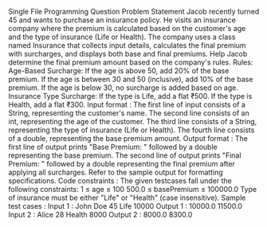 Single File Programming Question Problem Statement Jacob recently turned 45 and wants to purchase an insurance policy. He visits an insurance company where the premium is calculated based on the customer's age and the type of insurance (Life or Health). The company uses a class named Insurance that collects input details, calculates the final premium with surcharges, and displays both base and final premiums. Help Jacob determine the final premium amount based on the company's rules. Rules: Age-Based Surcharge: If the age is above 50, add 20% of the base premium. If the age is between 30 and 50 (inclusive), add 10% of the base premium. If the age is below 30, no surcharge is added based on age. Insurance Type Surcharge: If the type is Life, add a flat ₹500. If the type is Health, add a flat ₹300. Input format : The first line of input consists of a String, representing the customer's name. The second line consists of an int, representing the age of the customer. The third line consists of a String, representing the type of insurance (Life or Health). The fourth line consists of a double, representing the base premium amount. Output format : The first line of output prints "Base Premium: " followed by a double representing the base premium. The second line of output prints "Final Premium: " followed by a double representing the final premium after applying all surcharges. ﻿Refer to the sample output for formatting specifications. Code constraints : The given testcases fall under the following constraints: 1 ≤ age ≤ 100 500.0 ≤ basePremium ≤ 100000.0 Type of insurance must be either "Life" or "Health" (case insensitive). Sample test cases : Input 1 : John Doe 45 Life 10000 Output 1 : 10000.0 11500.0 Input 2 : Alice 28 Health 8000 Output 2 : 8000.0 8300.0